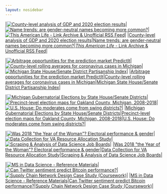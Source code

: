 ```yaml
---
layout: nosidebar
---
```


<!-- BEGIN HIGHLIGHTS -->

|[![County-level analysis of GDP and 2020 election results](/thumbs/gdp-county-2020.png)](https://github.com/dcadata/county-gdp-2020-elections)|[![Name trends: are gender-neutral names becoming more common?](/thumbs/names.png)](https://github.com/dcadata/gender-neutral-names)|[![*This American Life* - Link Archive & Unofficial RSS Feed](/thumbs/tal1.png)](/this-american-life-archive/)|
|[County-level analysis of GDP and 2020 election results](https://github.com/dcadata/county-gdp-2020-elections)|[Name trends: are gender-neutral names becoming more common?](https://github.com/dcadata/gender-neutral-names)|[*This American Life* - Link Archive & Unofficial RSS Feed](/this-american-life-archive/)|

|[![Arbitrage opportunities for the prediction market PredictIt](/thumbs/profile.png)](https://github.com/dcadata/predictit-arbitrage)|[![County-level rolling averages for coronavirus cases in Michigan](/thumbs/cv-mi.png)](https://github.com/dcadata/cv-mi)|[![Michigan State House/Senate District Partisanship Index](/thumbs/mi-partisanship-index.png)](https://github.com/dcadata/michigan-district-partisanship-index)|
|[Arbitrage opportunities for the prediction market PredictIt](https://github.com/dcadata/predictit-arbitrage)|[County-level rolling averages for coronavirus cases in Michigan](https://github.com/dcadata/cv-mi)|[Michigan State House/Senate District Partisanship Index](https://github.com/dcadata/michigan-district-partisanship-index)|

|[![Michigan Gubernatorial Elections by State House/Senate Districts](/thumbs/mi-gubernatorial-by-district.png)](https://github.com/dcadata/michigan-district-partisanship-index/blob/master/gubernatorial-elections.md)|[![Precinct-level election maps for Oakland County, Michigan, 2008-2018](/thumbs/oakland-county.png)](https://github.com/dcadata/michigan-district-partisanship-index/tree/master/_oakland-county#oakland-county-precinct-level-election-maps)|[![U.S. House: Do moderates come from swing districts?](/thumbs/2018-midterms1.png)](/elections-2018/)|
|[Michigan Gubernatorial Elections by State House/Senate Districts](https://github.com/dcadata/michigan-district-partisanship-index/blob/master/gubernatorial-elections.md)|[Precinct-level election maps for Oakland County, Michigan, 2008-2018](https://github.com/dcadata/michigan-district-partisanship-index/tree/master/_oakland-county#oakland-county-precinct-level-election-maps)|[U.S. House: Do moderates come from swing districts?](/elections-2018/)|

|[![Was 2018 "the Year of the Woman"? Electoral performance & gender](/thumbs/2018-midterms3.png)](/elections-2018/women-candidates-emily-susan)|[![Data Collection for VA Resource Allocation Study](/thumbs/va-resource.png)](https://github.com/dcadata/va-resource)|[![Scraping & Analysis of Data Science Job Boards](/thumbs/jobmap.png)](/ms-coursework/dse6000-scraping-analysis-job-boards/)|
|[Was 2018 "the Year of the Woman"? Electoral performance & gender](/elections-2018/women-candidates-emily-susan)|[Data Collection for VA Resource Allocation Study](https://github.com/dcadata/va-resource)|[Scraping & Analysis of Data Science Job Boards](/ms-coursework/dse6000-scraping-analysis-job-boards/)|

|[![MS in Data Science - Reference Materials](/thumbs/ms-goodbelly.png)](/ms)|[![Can Twitter sentiment predict Bitcoin performance?](/thumbs/twitter-bitcoin.png)](/twitter-sentiment-predict-bitcoin)|[![Supply Chain Network Design Case Study (Coursework)](/thumbs/scmap.png)](/ms-coursework/dsb6200-supply-chain-network-design/)|
|[MS in Data Science - Reference Materials](/ms)|[Can Twitter sentiment predict Bitcoin performance?](/twitter-sentiment-predict-bitcoin)|[Supply Chain Network Design Case Study (Coursework)](/ms-coursework/dsb6200-supply-chain-network-design/)|

<!-- END HIGHLIGHTS -->